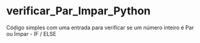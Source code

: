 # verificar_Par_Impar_Python
Código simples com uma entrada para verificar se um número inteiro é Par ou Ímpar - IF / ELSE
